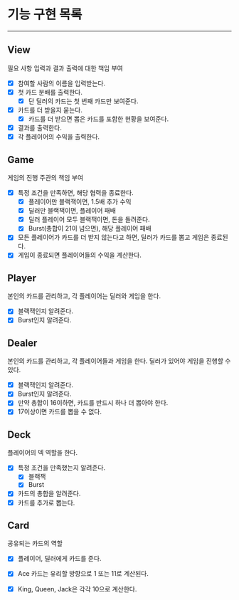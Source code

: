# 기능 구현 목록
<hr/>

## View
필요 사항 입력과 결과 출력에 대한 책임 부여
- [X] 참여할 사람의 이름을 입력받는다.
- [X] 첫 카드 분배를 출력한다.
    - [X] 단 딜러의 카드는 첫 번째 카드만 보여준다.
- [X] 카드를 더 받을지 묻는다.
    - [X] 카드를 더 받으면 뽑은 카드를 포함한 현황을 보여준다.
- [X] 결과를 출력한다.
- [X] 각 플레이어의 수익을 출력한다.

## Game
게임의 진행 주관의 책임 부여
- [X] 특정 조건을 만족하면, 해당 협력을 종료한다.
    - [X] 플레이어만 블랙잭이면, 1.5배 추가 수익
    - [X] 딜러만 블랙잭이면, 플레이어 패배
    - [X] 딜러 플레이어 모두 블랙잭이면, 돈을 돌려준다.
    - [X] Burst(총합이 21이 넘으면), 해당 플레이어 패배
- [X] 모든 플레이어가 카드를 더 받지 않는다고 하면, 딜러가 카드를 뽑고 게임은 종료된다.
- [X] 게임이 종료되면 플레이어들의 수익을 계산한다.

## Player
본인의 카드를 관리하고, 각 플레이어는 딜러와 게임을 한다.
- [X] 블랙잭인지 알려준다.
- [X] Burst인지 알려준다.

## Dealer
본인의 카드를 관리하고, 각 플레이어들과 게임을 한다.
딜러가 있어야 게임을 진행할 수 있다.
- [X] 블랙잭인지 알려준다.
- [X] Burst인지 알려준다.
- [X] 만약 총합이 16이하면, 카드를 반드시 하나 더 뽑아야 한다.
- [X] 17이상이면 카드를 뽑을 수 없다.

## Deck
플레이어의 덱 역할을 한다.
- [X] 특정 조건을 만족했는지 알려준다.
    - [X] 블랙잭
    - [X] Burst
- [X] 카드의 총합을 알려준다.
- [X] 카드를 추가로 뽑는다.

## Card
공유되는 카드의 역할
- [X] 플레이어, 딜러에게 카드를 준다.
- [X] Ace 카드는 유리할 방향으로 1 또는 11로 계산된다.
- [X] King, Queen, Jack은 각각 10으로 계산한다.



